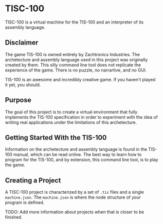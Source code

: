 # TISC-100
TISC-100 is a virtual machine for the TIS-100 and an interpreter of its assembly language.

## Disclaimer
The game TIS-100 is owned entirely by Zachtronics Industries. The archetecture and assembly
language used in this project was originally created by them. This silly command line tool
does not replicate the experience of the game. There is no puzzle, no narrartive, and no
GUI.

TIS-100 is an awesome and incredibly creative game. If you haven't played it yet, you should.

## Purpose
The goal of this project is to create a virtual environment that fully implements the TIS-100
specification in order to experiment with the idea of writing real applications under the
limitations of this archetecture.

## Getting Started With the TIS-100
Information on the archetecture and assembly language is found in the TIS-100 manual, which can
be read online. The best way to learn how to program for the TIS-100, and by extension, this
command line tool, is to play the game.

## Creating a Project
A TISC-100 project is characterized by a set of `.tis` files and a single `machine.json`. The
`machine.json` is where the node structure of your program is defined.

TODO: Add more information about projects when that is closer to be finished.
